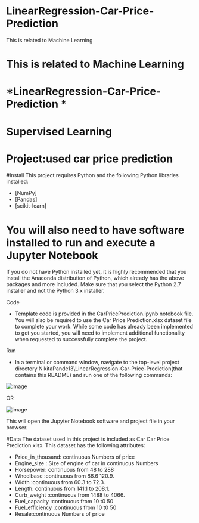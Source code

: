# LinearRegression-Car-Price-Prediction
This is related to Machine Learning
# This is related to Machine Learning
# *LinearRegression-Car-Price-Prediction *
# Supervised Learning
# Project:used car price prediction

#Install
This project requires Python and the following Python libraries installed:

* [NumPy]
* [Pandas]
* [scikit-learn]

# You will also need to have software installed to run and execute a Jupyter Notebook
If you do not have Python installed yet, it is highly recommended that you install the Anaconda distribution of Python, which already has the above packages and more included. Make sure that you select the Python 2.7 installer and not the Python 3.x installer.

Code

* Template code is provided in the CarPricePrediction.ipynb notebook file. You will also be required to use the Car Price Prediction.xlsx dataset file to complete your work. While some code has already been implemented to get you started, you will need to implement additional functionality when requested to successfully complete the project.

Run

* In a terminal or command window, navigate to the top-level project directory NikitaPande13\LinearRegression-Car-Price-Prediction(that contains this README) and run one of the following commands:

![image](https://user-images.githubusercontent.com/106645403/173308447-24cd835d-c380-47dc-b82f-77649fc57483.png)

OR

![image](https://user-images.githubusercontent.com/106645403/173308529-21442197-f21e-466f-a3b6-1b5f73d7e72c.png)

This will open the Jupyter Notebook software and project file in your browser.

#Data
The dataset used in this project is included as Car Car Price Prediction.xlsx. This dataset has the following attributes:

* Price_in_thousand: continuous Numbers of price
* Engine_size : Size of engine of car in continuous Numbers
* Horsepower: continuous from 48 to 288
* Wheelbase :continuous from 86.6 120.9.
* Width :continuous from 60.3 to 72.3.
* Length: continuous from 141.1 to 208.1.
* Curb_weight :continuous from 1488 to 4066.
* Fuel_capacity :continuous from 10 t0 50
* Fuel_efficiency :continuous from 10 t0 50
* Resale:continuous Numbers of price
